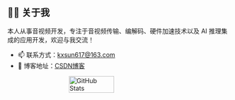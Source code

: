## 👨‍💻 关于我

本人从事音视频开发，专注于音视频传输、编解码、硬件加速技术以及 AI 推理集成的应用开发，欢迎与我交流！

- 📫 联系方式：[kxsun617@163.com](mailto:kxsun617@163.com)
- 📝 博客地址：[CSDN博客](https://sunkx.blog.csdn.net)

<div style="display: flex; justify-content: space-around; align-items: center;">
  <!-- GitHub Stats -->
  <img src="https://github-readme-stats.vercel.app/api?username=BreakingY&show_icons=true&theme=tokyonight&hide_rank=true" alt="GitHub Stats" style="width: 45%;"/>

  
  <!-- 
  Most Used Languages
  <img src="https://github-readme-stats.vercel.app/api/top-langs/?username=BreakingY&layout=compact&theme=tokyonight" alt="Top Languages" style="width: 35%;"/>
  -->
</div>














